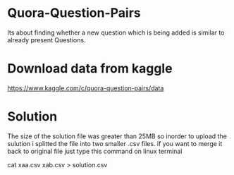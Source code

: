 # Quora-Question-Pairs
Its about finding whether a new question which is being added is similar to already present Questions.

# Download data from kaggle
https://www.kaggle.com/c/quora-question-pairs/data

# Solution
The size of the solution file was greater than 25MB so inorder to upload the sulution i splitted the file into two smaller .csv files. 
if you want to merge it back to original file just type this command on linux terminal

cat xaa.csv xab.csv > solution.csv

